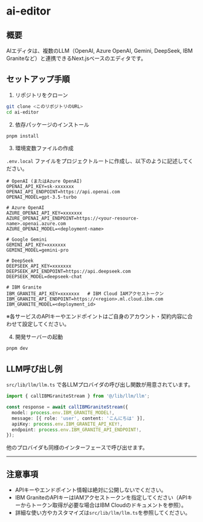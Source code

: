 # ai-editor

## 概要
AIエディタは、複数のLLM（OpenAI, Azure OpenAI, Gemini, DeepSeek, IBM Graniteなど）と連携できるNext.jsベースのエディタです。

## セットアップ手順

1. リポジトリをクローン

```bash
git clone <このリポジトリのURL>
cd ai-editor
```

2. 依存パッケージのインストール

```bash
pnpm install
```

3. 環境変数ファイルの作成

`.env.local` ファイルをプロジェクトルートに作成し、以下のように記述してください。

```
# OpenAI (またはAzure OpenAI)
OPENAI_API_KEY=sk-xxxxxxx
OPENAI_API_ENDPOINT=https://api.openai.com
OPENAI_MODEL=gpt-3.5-turbo

# Azure OpenAI
AZURE_OPENAI_API_KEY=xxxxxxx
AZURE_OPENAI_API_ENDPOINT=https://<your-resource-name>.openai.azure.com
AZURE_OPENAI_MODEL=<deployment-name>

# Google Gemini
GEMINI_API_KEY=xxxxxxx
GEMINI_MODEL=gemini-pro

# DeepSeek
DEEPSEEK_API_KEY=xxxxxxx
DEEPSEEK_API_ENDPOINT=https://api.deepseek.com
DEEPSEEK_MODEL=deepseek-chat

# IBM Granite
IBM_GRANITE_API_KEY=xxxxxxx   # IBM Cloud IAMアクセストークン
IBM_GRANITE_API_ENDPOINT=https://<region>.ml.cloud.ibm.com
IBM_GRANITE_MODEL=<deployment_id>
```

※各サービスのAPIキーやエンドポイントはご自身のアカウント・契約内容に合わせて設定してください。

4. 開発サーバーの起動

```bash
pnpm dev
```

## LLM呼び出し例

`src/lib/llm/llm.ts` で各LLMプロバイダの呼び出し関数が用意されています。

```typescript
import { callIBMGraniteStream } from '@/lib/llm/llm';

const response = await callIBMGraniteStream({
  model: process.env.IBM_GRANITE_MODEL!,
  message: [{ role: 'user', content: 'こんにちは' }],
  apiKey: process.env.IBM_GRANITE_API_KEY!,
  endpoint: process.env.IBM_GRANITE_API_ENDPOINT!,
});
```

他のプロバイダも同様のインターフェースで呼び出せます。

---

## 注意事項
- APIキーやエンドポイント情報は絶対に公開しないでください。
- IBM GraniteのAPIキーはIAMアクセストークンを指定してください（APIキーからトークン取得が必要な場合はIBM Cloudのドキュメントを参照）。
- 詳細な使い方やカスタマイズは`src/lib/llm/llm.ts`を参照してください。
